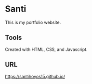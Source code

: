 # Santi
This is my portfolio website. 

## Tools

Created with HTML, CSS, and Javascript.

## URL
https://santihoyos15.github.io/
